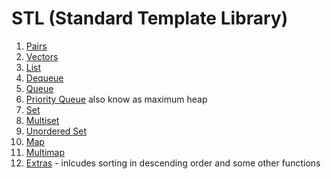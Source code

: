 # STL (Standard Template Library)

1. [Pairs](./pair.cpp) 
2. [Vectors](./vectors.cpp)
3. [List](./lists.cpp)
4. [Dequeue](./deque.cpp)
5. [Queue](./queue.cpp)
6. [Priority Queue](./priorityQ.cpp) also know as maximum heap 
7. [Set](./set.cpp)
8. [Multiset](./multiset.cpp)
9. [Unordered Set](./unorderSet.cpp)
10. [Map](./map.cpp)
11. [Multimap](./multimap.cpp)
12. [Extras](./Extra.cpp) - inlcudes sorting in descending order and some other functions